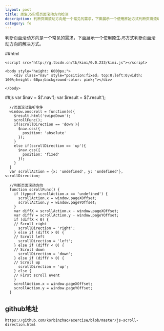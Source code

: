 ```yaml
---
layout: post
title: 原生JS实现页面滚动方向检测
description: 判断页面滚动方向是一个常见的需求，下面展示一个使用原始方式判断页面滚动方向的解决方式
category: fe
---
```


判断页面滚动方向是一个常见的需求，下面展示一个使用原生JS方式判断页面滚动方向的解决方式。

##html

	<script src="http://g.tbcdn.cn/tb/kimi/0.0.233/kimi.js"></script>

	<body style="height: 6000px;">
		<div class="nav" style="position:fixed; top:0;left:0;width: 100%;height: 60px;background-color: pink;"></div>
		
	</body>
	
##js
	  var $nav = $('.nav');
	  var $result = $('.result');
	  
	  //页面滚动监听事件
	  window.onscroll = function(e){
	    $result.html('swipeDown');
	    scrollFunc();
	    if(scrollDirection == 'down'){
	      $nav.css({
	        position: 'absolute'
	      });
	    }
	    else if(scrollDirection == 'up'){
	      $nav.css({
	        position: 'fixed'
	      });
	    }
	  }
	  var scrollAction = {x: 'undefined', y: 'undefined'}, scrollDirection;
	  
	  //判断页面滚动方向
	  function scrollFunc() {
	    if (typeof scrollAction.x == 'undefined') {
	      scrollAction.x = window.pageXOffset;
	      scrollAction.y = window.pageYOffset;
	    }
	    var diffX = scrollAction.x - window.pageXOffset;
	    var diffY = scrollAction.y - window.pageYOffset;
	    if (diffX < 0) {
	    // Scroll right
	      scrollDirection = 'right';
	    } else if (diffX > 0) {
	    // Scroll left
	      scrollDirection = 'left';
	    } else if (diffY < 0) {
	    // Scroll down
	      scrollDirection = 'down';
	    } else if (diffY > 0) {
	    // Scroll up
	      scrollDirection = 'up';
	    } else {
	    // First scroll event
	    }
	    scrollAction.x = window.pageXOffset;
	    scrollAction.y = window.pageYOffset;
	  }
	  
## github地址

	https://github.com/korbinzhao/exercise/blob/master/js-scroll-direction.html